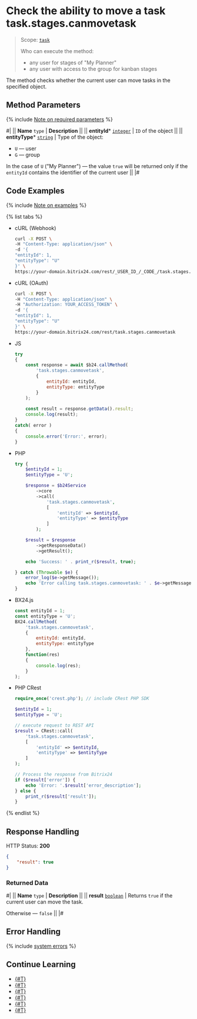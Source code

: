 # Check the ability to move a task task.stages.canmovetask

> Scope: [`task`](../../scopes/permissions.md)
>
> Who can execute the method:
> - any user for stages of "My Planner"
> - any user with access to the group for kanban stages

The method checks whether the current user can move tasks in the specified object.

## Method Parameters

{% include [Note on required parameters](../../../_includes/required.md) %}

#|
|| **Name**
`type` | **Description** ||
|| **entityId***
[`integer`](../../data-types.md) | `ID` of the object ||
|| **entityType***
[`string`](../../data-types.md) | Type of the object: 
- `U` — user
- `G` — group

In the case of `U` ("My Planner") — the value `true` will be returned only if the `entityId` contains the identifier of the current user ||
|#

## Code Examples

{% include [Note on examples](../../../_includes/examples.md) %}

{% list tabs %}

- cURL (Webhook)

    ```bash
    curl -X POST \
    -H "Content-Type: application/json" \
    -d '{
    "entityId": 1,
    "entityType": "U"
    }' \
    https://your-domain.bitrix24.com/rest/_USER_ID_/_CODE_/task.stages.canmovetask
    ```

- cURL (OAuth)

    ```bash
    curl -X POST \
    -H "Content-Type: application/json" \
    -H "Authorization: YOUR_ACCESS_TOKEN" \
    -d '{
    "entityId": 1,
    "entityType": "U"
    }' \
    https://your-domain.bitrix24.com/rest/task.stages.canmovetask
    ```

- JS

    ```js
    try
    {
    	const response = await $b24.callMethod(
    		'task.stages.canmovetask',
    		{
    			entityId: entityId,
    			entityType: entityType
    		}
    	);
    	
    	const result = response.getData().result;
    	console.log(result);
    }
    catch( error )
    {
    	console.error('Error:', error);
    }
    ```

- PHP

    ```php
    try {
        $entityId = 1;
        $entityType = 'U';
    
        $response = $b24Service
            ->core
            ->call(
                'task.stages.canmovetask',
                [
                    'entityId' => $entityId,
                    'entityType' => $entityType
                ]
            );
    
        $result = $response
            ->getResponseData()
            ->getResult();
    
        echo 'Success: ' . print_r($result, true);
    
    } catch (Throwable $e) {
        error_log($e->getMessage());
        echo 'Error calling task.stages.canmovetask: ' . $e->getMessage();
    }
    ```

- BX24.js

    ```js
    const entityId = 1;
    const entityType = 'U';
    BX24.callMethod(
        'task.stages.canmovetask',
        {
            entityId: entityId,
            entityType: entityType
        },
        function(res)
        {
            console.log(res);
        }
    );
    ```

- PHP CRest

    ```php
    require_once('crest.php'); // include CRest PHP SDK

    $entityId = 1;
    $entityType = 'U';

    // execute request to REST API
    $result = CRest::call(
        'task.stages.canmovetask',
        [
            'entityId' => $entityId,
            'entityType' => $entityType
        ]
    );

    // Process the response from Bitrix24
    if ($result['error']) {
        echo 'Error: '.$result['error_description'];
    } else {
        print_r($result['result']);
    }
    ```

{% endlist %}

## Response Handling

HTTP Status: **200**

```json
{
    "result": true
}
```

### Returned Data

#|
|| **Name**
`type` | **Description** ||
|| **result** 
[`boolean`](../../data-types.md) | Returns `true` if the current user can move the task.

Otherwise — `false`
||
|#

## Error Handling

{% include [system errors](../../../_includes/system-errors.md) %}

## Continue Learning 

- [{#T}](./index.md)
- [{#T}](./task-stages-add.md)
- [{#T}](./task-stages-update.md)
- [{#T}](./task-stages-get.md)
- [{#T}](./task-stages-move-task.md)
- [{#T}](./task-stages-delete.md)